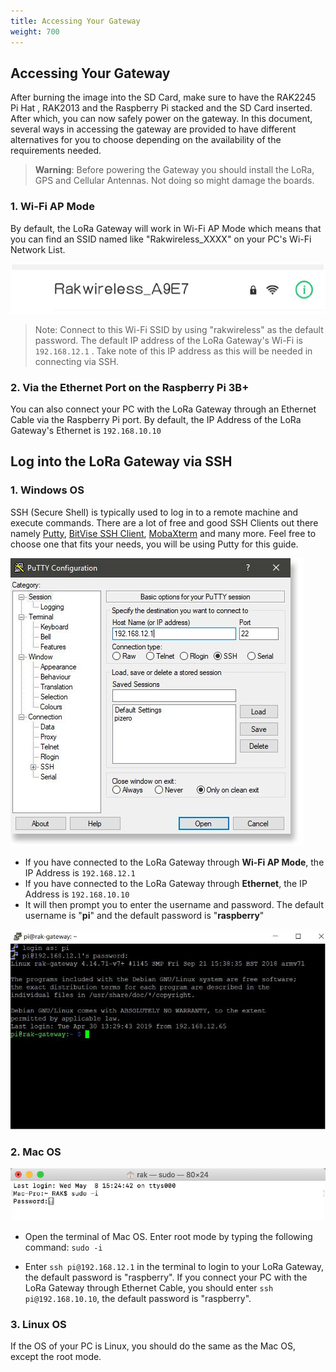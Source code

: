 ```yaml
---
title: Accessing Your Gateway
weight: 700
---
```


## Accessing Your Gateway

After burning the image into the SD Card, make sure to have the RAK2245 Pi Hat , RAK2013 and the Raspberry Pi stacked and the SD Card inserted. After which, you can now safely power on the gateway. In this document, several ways in accessing the gateway are provided to have different alternatives for you to choose depending on the availability of the requirements needed.

>**Warning**: Before powering the Gateway you should install the LoRa, GPS and Cellular Antennas. Not
doing so might damage the boards.


### 1. Wi-Fi AP Mode

By default, the LoRa Gateway will work in Wi-Fi AP Mode which means that you can find an SSID named like "Rakwireless_XXXX" on your PC's Wi-Fi Network List.

![Figure 1: RAKWireless Access Point](../images/access-point-wifi.png)

>Note: Connect to this Wi-Fi SSID by using "rakwireless" as the default password. The default IP address of the LoRa Gateway's Wi-Fi is `192.168.12.1` . Take note of this IP address as this will be needed in connecting via SSH.

### 2. Via the Ethernet Port on the Raspberry Pi 3B+ 
You can also connect your PC with the LoRa Gateway through an Ethernet Cable via the Raspberry Pi port. By default, the IP Address of the LoRa Gateway's Ethernet is `192.168.10.10`

## Log into the LoRa Gateway via SSH

### 1. Windows OS
SSH (Secure Shell) is typically used to log in to a remote machine and execute commands. There are a lot of free and good SSH Clients out there namely [Putty](https://www.chiark.greenend.org.uk/~sgtatham/putty/latest.html), [BitVise SSH Client](https://www.bitvise.com/ssh-client-download), [MobaXterm](https://mobaxterm.mobatek.net/) and many more. Feel free to choose one that fits your needs, you will be using Putty for this guide.

![Figure 2: Putty Software for SSH in Windows](../images/putty.jpg)
* If you have connected to the LoRa Gateway through **Wi-Fi AP Mode**, the IP Address is `192.168.12.1`
* If you have connected to the LoRa Gateway through **Ethernet**, the IP Address is `192.168.10.10`
* It will then prompt you to enter the username and password. The default username is "**pi**" and the default password is "**raspberry**"

![Figure 3: Command line after log in](../images/cmd.png)

### 2. Mac OS
![Figure 4: SSH in Mac OS](../images/ssh-mac.png)
* Open the terminal of Mac OS. Enter root mode by typing the following command: `sudo -i`

* Enter `ssh pi@192.168.12.1` in the terminal to login to your LoRa Gateway, the default password is "raspberry".
If you connect your PC with the LoRa Gateway through Ethernet Cable, you should enter `ssh pi@192.168.10.10`, the default password is "raspberry".

### 3. Linux OS

If the OS of your PC is Linux, you should do the same as the Mac OS, except the root mode.
